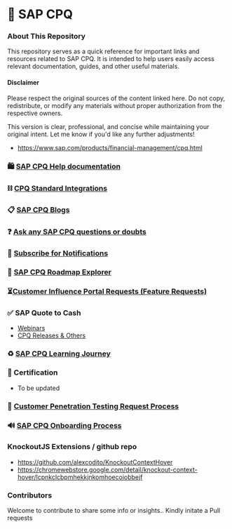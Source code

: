 # 🛒 SAP CPQ

### About This Repository
This repository serves as a quick reference for important links and resources related to SAP CPQ. It is intended to help users easily access relevant documentation, guides, and other useful materials.

#### Disclaimer
Please respect the original sources of the content linked here. Do not copy, redistribute, or modify any materials without proper authorization from the respective owners.

This version is clear, professional, and concise while maintaining your original intent. Let me know if you'd like any further adjustments!


* https://www.sap.com/products/financial-management/cpq.html

### 🛍 [SAP CPQ Help documentation](https://help.sap.com/docs/SAP_CPQ?locale=en-US)
### ⛓ [CPQ Standard Integrations](https://help.sap.com/docs/SAP_CPQ/f80fbcd4f1c74232839c30ce26886f07/1a0e5d41ac6543059026b35e444c296d.html?locale=en-US)
### 📋 [SAP CPQ Blogs](https://community.sap.com/t5/c-khhcw49343/SAP+CPQ/pd-p/73555000100800001601)
### ❓ [Ask any SAP CPQ questions or doubts](https://community.sap.com/t5/c-khhcw49343/SAP+CPQ/pd-p/73555000100800001601)
### 📢 [Subscribe for Notifications](https://help.sap.com/docs/SAP_CPQ/abe5bf645c9542a5bd4cbfdcc1a4876c/0b8fa7214bb045bbbca5c93a6c0a6995.html)
### 🧮 [SAP CPQ Roadmap Explorer](https://roadmaps.sap.com/board?PRODUCT=73555000100800001601&range=CURRENT-LAST#Q2%202024)
### ⏳[Customer Influence Portal Requests (Feature Requests)](https://influence.sap.com/sap/ino/#/campaign/2671)

### ✅ SAP Quote to Cash
* [Webinars](https://gateway.on24.com/wcc/eh/4322431/group/127479/sap-quote-to-cash-solutions)
* [CPQ Releases & Others](https://gateway.on24.com/wcc/eh/4322431/category/127475/configure-price-and-quote)

### ♻️ [SAP CPQ Learning Journey](https://learning.sap.com/learning-journeys/implementing-sap-cpq)

### 📜 Certification
* To be updated

### 🚨 [Customer Penetration Testing Request Process](https://me.sap.com/notes/3080379/E)
### 🔊 [SAP CPQ Onboarding Process](https://support.sap.com/en/product/onboarding-resource-center/sap-customer-onboarding-webcasts/sap-cpq-onboarding-webcasts.html?source=social-Support-Services_and_Support-Image-Awareness-Global-N%2FA-support.com&campaigncode=CRM-YA23-SMS-1941773&sprinklrid=15477816304&anchorId=section_390523466)

### KnockoutJS Extensions / github repo
* https://github.com/alexcodito/KnockoutContextHover
* https://chromewebstore.google.com/detail/knockout-context-hover/lcpnkclcbpmhekkjnkomhoecoiobbejf



### Contributors
Welcome to contribute to share some info or insights.. Kindly initate a Pull requests
